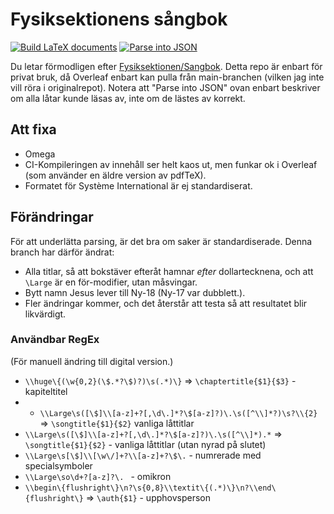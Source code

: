 # Fysiksektionens sångbok
[![Build LaTeX documents](https://github.com/oskarr/Sangbok/actions/workflows/compile.yml/badge.svg)](https://github.com/oskarr/Sangbok/actions/workflows/compile.yml) [![Parse into JSON](https://github.com/oskarr/Sangbok/actions/workflows/json-parse.yml/badge.svg)](https://github.com/oskarr/Sangbok/actions/workflows/json-parse.yml)

Du letar förmodligen efter [Fysiksektionen/Sangbok](https://github.com/Fysiksektionen/Sangbok). Detta repo är enbart för privat bruk, då Overleaf enbart kan pulla från main-branchen (vilken jag inte vill röra i originalrepot). Notera att "Parse into JSON" ovan enbart beskriver om alla låtar kunde läsas av, inte om de lästes av korrekt.

## Att fixa
* Omega
* CI-Kompileringen av innehåll ser helt kaos ut, men funkar ok i Overleaf (som använder en äldre version av pdfTeX).
* Formatet för Système International är ej standardiserat.

## Förändringar
För att underlätta parsing, är det bra om saker är standardiserade. Denna branch har därför ändrat:
* Alla titlar, så att bokstäver efteråt hamnar _efter_ dollartecknena, och att `\Large` är en för-modifier, utan måsvingar.
* Bytt namn Jesus lever till Ny-18 (Ny-17 var dubblett.).
* Fler ändringar kommer, och det återstår att testa så att resultatet blir likvärdigt.

### Användbar RegEx
(För manuell ändring till digital version.)
* `\\huge\{(\w{0,2}(\$.*?\$)?)\s(.*)\}` => `\chaptertitle{$1}{$3}` - kapiteltitel
* * `\\Large\s([\$]\\[a-z]+?[,\d\.]*?\$[a-z]?)\.\s([^\\]*?)\s?\\{2}` => `\songtitle{$1}{$2}` vanliga låttitlar
* `\\Large\s([\$]\\[a-z]+?[,\d\.]*?\$[a-z]?)\.\s([^\\]*).*` => `\songtitle{$1}{$2}` - vanliga låttitlar (utan nyrad på slutet)
* `\\Large\s[\$]\\[\w\/]+?\\[a-z]+?\$\.` - numrerade med specialsymboler
* `\\Large\so\d+?[a-z]?\. ` - omikron
* `\\begin\{flushright\}\n?\s{0,8}\\textit\{(.*)\}\n?\\end\{flushright\}` => `\auth{$1}` - upphovsperson